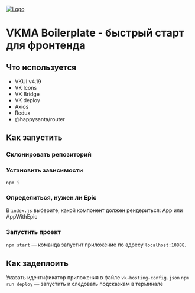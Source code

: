 
[![Logo](https://vk.com/images/apps/mini_apps/vk_mini_apps_logo.svg)](https://vk.com/services)


# VKMA Boilerplate - быстрый старт для фронтенда

## Что используется

 - VKUI v4.19
 - VK Icons
 - VK Bridge
 - VK deploy
 - Axios
 - Redux
 - @happysanta/router

## Как запустить

### Склонировать репозиторий
### Установить зависимости
`npm i`
### Определиться, нужен ли Epic
В `index.js` выберите, какой компонент должен рендериться: App или AppWithEpic
### Запустить проект
`npm start` — команда запустит приложение по адресу `localhost:10888`.

## Как задеплоить
Указать идентификатор приложения в файле `vk-hosting-config.json`
`npm run deploy` — запустить и следовать подсказкам в терминале
